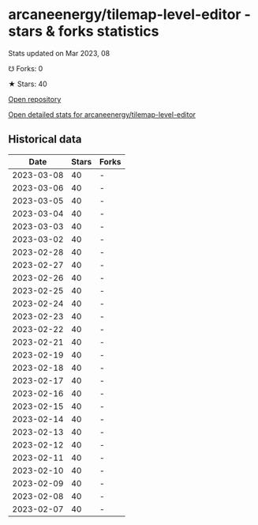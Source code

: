 # arcaneenergy/tilemap-level-editor - stars & forks statistics

Stats updated on Mar 2023, 08

☋ Forks: 0

★ Stars: 40

[Open repository](https://github.com/arcaneenergy/tilemap-level-editor)

[Open detailed stats for arcaneenergy/tilemap-level-editor](https://reviewgithub.com/rep/arcaneenergy/tilemap-level-editor)

## Historical data
| Date | Stars | Forks |
|------|-------|-------|
| 2023-03-08 | 40 | - | 
| 2023-03-06 | 40 | - | 
| 2023-03-05 | 40 | - | 
| 2023-03-04 | 40 | - | 
| 2023-03-03 | 40 | - | 
| 2023-03-02 | 40 | - | 
| 2023-02-28 | 40 | - | 
| 2023-02-27 | 40 | - | 
| 2023-02-26 | 40 | - | 
| 2023-02-25 | 40 | - | 
| 2023-02-24 | 40 | - | 
| 2023-02-23 | 40 | - | 
| 2023-02-22 | 40 | - | 
| 2023-02-21 | 40 | - | 
| 2023-02-19 | 40 | - | 
| 2023-02-18 | 40 | - | 
| 2023-02-17 | 40 | - | 
| 2023-02-16 | 40 | - | 
| 2023-02-15 | 40 | - | 
| 2023-02-14 | 40 | - | 
| 2023-02-13 | 40 | - | 
| 2023-02-12 | 40 | - | 
| 2023-02-11 | 40 | - | 
| 2023-02-10 | 40 | - | 
| 2023-02-09 | 40 | - | 
| 2023-02-08 | 40 | - | 
| 2023-02-07 | 40 | - | 


